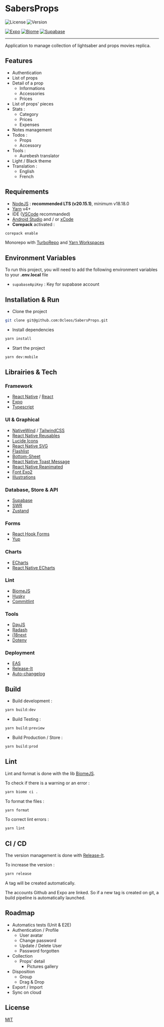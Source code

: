 # SabersProps

![License](https://img.shields.io/github/license/ocleos/sabersprops?label=License&color=10b981)
![Version](https://img.shields.io/github/package-json/version/ocleos/sabersprops?label=Version&color=10b981)

[![Expo](https://img.shields.io/badge/Build_with-Expo-000020?&logo=expo)](https://expo.dev/)
[![Biome](https://img.shields.io/badge/Checked_with-Biome-60a5fa?&logo=biome)](https://biomejs.dev)
[![Supabase](https://img.shields.io/badge/Connected_with-Supabase-3FCF8E?&logo=supabase)](https://supabase.com/)

---

Application to manage collection of lightsaber and props movies replica.

## Features

- Authentication
- List of props
- Detail of a prop
  - Informations
  - Accessories
  - Prices
- List of props' pieces
- Stats :
  - Category
  - Prices
  - Expenses
- Notes management
- Todos :
  - Props
  - Accessory
- Tools :
  - Aurebesh translator
- Light / Black theme
- Translation :
  - English
  - French

## Requirements

- [NodeJS](https://nodejs.org/fr) : **recommended LTS (v20.15.1)**, minimum v18.18.0
- [Yarn](https://yarnpkg.com/) v4+
- IDE ([VSCode](https://code.visualstudio.com/) recommanded)
- [Android Studio](https://developer.android.com/studio?hl=fr) and / or [xCode](https://developer.apple.com/xcode/)
- **Corepack** activated :

```bash
corepack enable
```

Monorepo with [TurboRepo](https://turbo.build/) and [Yarn Workspaces](https://yarnpkg.com/features/workspaces)

## Environment Variables

To run this project, you will need to add the following environment variables to your **.env.local** file

- `supabaseApiKey` : Key for supabase account

## Installation & Run

- Clone the project

```bash
git clone git@github.com:Ocleos/SabersProps.git
```

- Install dependencies

```bash
yarn install
```

- Start the project

```bash
yarn dev:mobile
```

## Librairies & Tech

### Framework

- [React Native](https://reactnative.dev/) / [React](https://fr.react.dev/)
- [Expo](https://expo.dev/)
- [Typescript](https://www.typescriptlang.org/)

### UI & Graphical

- [NativeWind](https://www.nativewind.dev/) / [TailwindCSS](https://tailwindcss.com/)
- [React Native Reusables](https://rnr-docs.vercel.app/getting-started/introduction/)
- [Lucide Icons](https://lucide.dev/icons/)
- [React Native SVG](https://github.com/software-mansion/react-native-svg)
- [Flashlist](https://shopify.github.io/flash-list/)
- [Bottom-Sheet](https://ui.gorhom.dev/components/bottom-sheet)
- [React Native Toast Message](https://github.com/calintamas/react-native-toast-message)
- [React Native Reanimated](https://docs.swmansion.com/react-native-reanimated/)
- [Font Exo2](https://github.com/expo/google-fonts/tree/master/font-packages/exo-2#readme)
- [Illustrations](https://storyset.com/)

### Database, Store & API

- [Supabase](https://supabase.com/)
- [SWR](https://swr.vercel.app/)
- [Zustand](https://zustand-demo.pmnd.rs/)

### Forms

- [React Hook Forms](https://react-hook-form.com/)
- [Yup](https://github.com/jquense/yup)

### Charts

- [ECharts](https://echarts.apache.org/en/index.html)
- [React Native ECharts](https://wuba.github.io/react-native-echarts/)

### Lint

- [BiomeJS](https://biomejs.dev/)
- [Husky](https://typicode.github.io/husky/)
- [Commitlint](https://commitlint.js.org/)

### Tools

- [DayJS](https://day.js.org/)
- [Radash](https://radash-docs.vercel.app/docs/getting-started)
- [i18next](https://www.i18next.com/)
- [Dotenv](https://www.dotenv.org/)

### Deployment

- [EAS](https://github.com/expo/eas-cli)
- [Release-It](https://github.com/release-it/release-it)
- [Auto-changelog](https://github.com/cookpete/auto-changelog)

## Build

- Build development :

```bash
yarn build:dev
```

- Build Testing :

```bash
yarn build:preview
```

- Build Production / Store :

```bash
yarn build:prod
```

## Lint

Lint and format is done with the lib [BiomeJS](https://biomejs.dev/).

To check if there is a warning or an error :

```bash
yarn biome ci .
```

To format the files :

```bash
yarn format
```

To correct lint errors :

```bash
yarn lint
```

## CI / CD

The version management is done with [Release-It](https://github.com/release-it/release-it).

To increase the version :

```bash
yarn release
```

A tag will be created automatically.

The accounts Github and Expo are linked.
So if a new tag is created on git, a build pipeline is automatically launched.

## Roadmap

- Automatics tests (Unit & E2E)
- Authentication / Profile
  - User avatar
  - Change password
  - Update / Delete User
  - Password forgotten
- Collection
  - Props' detail
    - Pictures gallery
- Disposition
  - Group
  - Drag & Drop
- Export / Import
- Sync on cloud

## License

[MIT](https://choosealicense.com/licenses/mit/)
